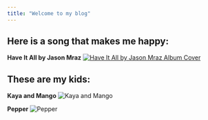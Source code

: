 ```yaml
---
title: "Welcome to my blog"
---
```

## Here is a song that makes me happy:
**Have It All by Jason Mraz**
[![Have It All by Jason Mraz Album Cover](https://images.genius.com/8ffb49d2d175c44f6f85b4d822947cac.1000x1000x1.jpg)](https://open.spotify.com/track/7BXW1QCg56yzEBV8pW8pah?si=5406b41a0774483e)

## These are my kids:
**Kaya and Mango**
![Kaya and Mango](https://lh3.googleusercontent.com/19QvOoPFJoJA_kreKq2u38uGzNag7jmI8dnkyai4os3YOwMKCJ5f7DDJOY45GNnokbTe_3ka4ZGDWf9C5SrIBAnn6VfC3nefzbFUJGhxpWtGjMqwGjlN7_gQj0Xdqlhr-_Ts_Ei6rVfqTGeWoUl2qVp_2EY7s8Alqx1ZvZMoRULr2ImAuyFpNrBiRaBKwRLvZrU54auQDNBf2I3QbqG-sk9RJvpKxbyMWcnmuXBfuLcZI9tAnVXVa6lkrThlbcOGoKOxT0nKC0ktD5D4oY_ti_9R1eFckbWxDZDCZL-U_mf5_ECsyUGpOnnXGxWKFa5riB6ziQUvsQ1DTokYqjsN1-unOq6GgJx5YAGUX-fbD2f-Fs2stLchNEq6eG_nMsOw_qJiZCnX4_a_EWHsHeFNWXcwZTW40xmW9kn6yAIV7m0GbgrQNLXQNfRK3a7ieMTOif52iGzchLZoGj7WT9QOkMz3kHg7xOqM9DWZH4g9KE5z034pzoCvJxrbBUqiA0u94oilYuTZDmC5dRTqsCKAzt6GQDdwiiBN1h3CqtlU8Ib2uPUoDZbeR4KWvk6M1ydgksgy2HhzbutdeRwc3jHE3Xi6h-TJtjpL2Vkvzx0N7EKr3qZKjpWmBDSxz9X86QPhF7GDvgeR29skGt20YTBhK3IGzypmqb0oZ7JPtUOh-AZZcHloy29Co2HiB5QcTBJ7Z-inOOUOsHiB_NsmWgcwCzoa=w2396-h1796-no?authuser=0)

**Pepper**
![Pepper](https://lh3.googleusercontent.com/xhS8nyye5I2mtUSFm5fYj669S5txyJeo6gGn7bTIpDXkImebh6_X6isaaIrDEP3RrdnpHRRk76HEd_j9IuY9fCSlX09-SUNltJoSW-QWzkRnb6nbXYU4pur0R3CgFBx4UXlFBJlTExdWKRIjLJhCfT5noHKQiYPgiokIz8xwujnNNr1Kl5fG92PPsZiCz_GKqh5dBDUwAceoLQ3xpYAJkqjT_uXNL0ZikGkoJTMq29jXG15ElGeyeMnT2_4d3vPu13M37ShpCgs8u5nhAxgTlgmCga0PJ6MEI-GyVioZC-Bu7DIFm56K46W8eU-MWjtLR9ORgkmQtsorJvpBoTJQwrz5rfoTdOZ3o6S2AYJXSorw8r_EAnDFe_6hVcIjtzC26dPQaENdTmTJ3v8v0SNdRGBMTKPON2EZn-uCxYutBjdDNONEMdeEcZTgNE5co3Czf9wTsoIZED1JYLg9Ey3Yvc8a7jkEMG0Zdm8zbePzq1TZQPotUbj2NhVwFe2lybvlkRJoiC8qsdJjfMk6u0Q1FfJ2nXgayjn_4MrLVIofZJP7RSFc5vY-i0MDtf9j7-1DjJXxApRqn-dzz0tUps6AlpVAk44vMDRTi8c1t-nNmDSXlanroIXIM1q_rkAD7wGjccCrG0p769m-_BBm3TYtU2f6bIzfLu_b5ewiyq_iA8Crw5o3TdLEJukUx6az5x1IcoIJAfLlthm7x3yKeL3A-UMB=w1348-h1796-no?authuser=0)
